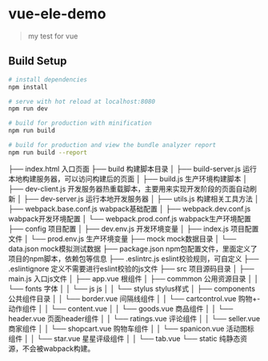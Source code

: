 # vue-ele-demo

> my test for vue

## Build Setup

``` bash
# install dependencies
npm install

# serve with hot reload at localhost:8080
npm run dev

# build for production with minification
npm run build

# build for production and view the bundle analyzer report
npm run build --report
```


├── index.html                      入口页面
    ├── build                           构建脚本目录
    │   ├── build-server.js                 运行本地构建服务器，可以访问构建后的页面
    │   ├── build.js                        生产环境构建脚本
    │   ├── dev-client.js                   开发服务器热重载脚本，主要用来实现开发阶段的页面自动刷新
    │   ├── dev-server.js                   运行本地开发服务器
    │   ├── utils.js                        构建相关工具方法
    │   ├── webpack.base.conf.js            wabpack基础配置
    │   ├── webpack.dev.conf.js             wabpack开发环境配置
    │   └── webpack.prod.conf.js            wabpack生产环境配置
    ├── config                          项目配置
    │   ├── dev.env.js                      开发环境变量
    │   ├── index.js                        项目配置文件
    │   └──  prod.env.js                    生产环境变量
    ├── mock                            mock数据目录
    │   └── data.json                       mock模拟测试数据
    ├── package.json                    npm包配置文件，里面定义了项目的npm脚本，依赖包等信息
    ├── .eslintrc.js                    eslint校验规则，可自定义
    ├── .eslintignore                   定义不需要进行eslint校验的js文件
    ├── src                             项目源码目录
    │   ├── main.js                         入口js文件
    │   ├── app.vue                         根组件
    │   ├── commmon                         公用资源目录
    │   │   └── fonts                          字体
    │   │   └── js                             js
    │   │   └── stylus                         stylus样式
    │   ├── components                      公共组件目录
    │   │   └── border.vue                    间隔线组件
    │   │   └── cartcontrol.vue               购物+-动作组件
    │   │   └── content.vue
    │   │   └── goods.vue                     商品组件
    │   │   └── header.vue                    页面header组件
    │   │   └── ratings.vue                   评论组件
    │   │   └── seller.vue                    商家组件
    │   │   └── shopcart.vue                  购物车组件
    │   │   └── spanicon.vue                  活动图标组件
    │   │   └── star.vue                      星星评级组件
    │   │   └── tab.vue
    └── static                          纯静态资源，不会被wabpack构建。

